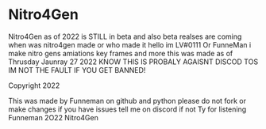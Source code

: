 # Nitro4Gen

Nitro4Gen as of 2022 is STILL in beta and also beta realses are coming when was nitro4gen made or who made it hello im LV#0111 Or FunneMan i make nitro gens amiations key frames
and more this was made as of Thrusday Jaunray 27 2022 KNOW THIS IS PROBALY AGAISNT DISCOD TOS IM NOT THE FAULT IF YOU GET BANNED!

Copyright 2022 



This was made by Funneman on github and python please do not fork 
or make changes if you have issues tell me on discord if not Ty for listening
Funneman 2O22 Nitro4Gen
